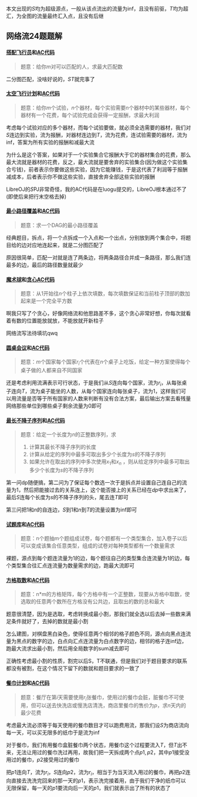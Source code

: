 <!--more-->

本文出现的$S$均为超级源点，一般从该点流出的流量为inf，且没有前驱，$T$均为超汇，为全图的流量最终汇入点，且没有后继

## 网络流24题题解

#### [搭配飞行员](https://loj.ac/problem/6000)和[AC代码](https://loj.ac/submission/742109)

>题意：给你$m$对可以匹配的人，求最大匹配数

二分图匹配，没啥好说的，$S$$T$就完事了

#### [太空飞行计划](https://loj.ac/problem/6001)和[AC代码](https://loj.ac/submission/743282)

>题意：给你$m$个试验，$n$个器材，每个实验需要$n$个器材中的某些器材，每个器材有一个花费，每个试验完成会获得一定报酬，求最大利润

考虑每个试验对应的多个器材，而每个试验要做，就必须全选需要的器材，我们对$S$连边到实验，流为报酬，对器材连边到$T$，流为花费，连试验需要的器材，流为inf，答案为所有实验的报酬和减最大流

为什么是这个答案，如果对于一个实验集合它报酬大于它的器材集合的花费，那么最大流就是器材的花费，反之，最大流就是要舍弃的实验集合(因为做这个实验集合亏钱)，前者表示你要做这些实验，因为它能赚钱，于是这代表了利润等于报酬减成本，后者表示你不做这些实验，直接舍弃全部这些实验的报酬

LibreOJ的$S$PJ非常奇怪，我的AC代码是在luogu提交的，LibreOJ根本通过不了(即使后来把行末空格去掉)

#### [最小路径覆盖](https://loj.ac/problem/6002)和[AC代码](https://loj.ac/submission/743221)

>题意：求一个DAG的最小路径覆盖

经典题目，拆点，将一个点拆成一个入点和一个出点，分别放到两个集合中，将题目给的边对应地连起来，就是二分图匹配了

原因很简单，匹配一对就是连了两条边，将两条路径合并成一条路径，那么我们连最多的边，最后的路径数量就最少

#### [魔术球](https://loj.ac/problem/6003)和[贪心AC代码](https://loj.ac/submission/743334)

>题意：从$1$开始往$n$个柱子上依次填数，每次填数保证和当前柱子顶部的数加起来是一个完全平方数

啊我只写了个贪心，好像网络流和他思路差不多，这个贪心非常好想，你每次就看着有数的位置能放就放，不能放就开新柱子

网络流写法待填坑qwq

#### [圆桌会议](https://loj.ac/problem/6004)和[AC代码](https://loj.ac/submission/743881)

>题意：$m$个国家每个国家$r_i$个代表在$n$个桌子上吃饭，给定一种方案使得每个桌子做的人都来自不同国家

还是考虑利用流满表示可行状态，于是我们从$S$连向每个国家，流为$r_i$，从每张桌子连向$T$，流为桌子能坐的人数，从每个国家连向每张桌子，流为$1$，这样我们可以用流量是否等于所有国家的人数来判断有没有合法方案，最后输出方案去看残量网络那些单位到哪些桌子剩余流量为0即可

#### [最长不降子序列](https://loj.ac/problem/6005)和[AC代码](https://loj.ac/submission/836745)

>题意：给定一个长度为$n$的正整数序列，求
>1. 计算其最长不降子序列的长度
>2. 计算从给定的序列中最多可取出多少个长度为$s$的不降子序列
>3. 如果允许在取出的序列中多次使用$x_1$和$x_n$ ，则从给定序列中最多可取出多少个长度为$s$的不降子序列

第一问dp随便搞，第二问为了保证每个数选一次于是拆点并设置自己连自己的流量为1，然后把能接过去的关系连上，这个能否接上的关系已经在$dp$中求出来了，最后$S$连每个长度为$s$的不降子序列的头，尾去连$T$即可

第三问把$1$和$n$的自连边，$S$到$1$和$n$到$T$的流量设置为inf即可

#### [试题库](https://loj.ac/problem/6006)和[AC代码](https://loj.ac/submission/836959)

>题意：n个题抽m个题组成试卷，每个题都有一个类型集合，加入卷子以后可以变成该集合任意类型，组成的试卷对每种类型都有一个数量需求

裸题，源点到每个题连流量为1的边，每个题往自己的类型集合连流量为1的边，每个类型集合往汇点连流量为数量需求的边，跑最大流即可

#### [方格取数](https://loj.ac/problem/6007)和[AC代码](https://loj.ac/submission/837339)

>题意：n*m的方格矩阵，每个方格中有一个正整数，现要从方格中取数，使选取的任意两个数所在方格没有公共边，且取出的数的总和最大

题意很清楚，因为是选取，考虑转换成最小割，那我们就全选以后去掉一些数来满足条件就好了，去掉的数就是最小割

怎么建图，对棋盘黑白染色，使得任意两个相邻的格子颜色不同，源点向黑点连流量为黑点的数字的边，白点向汇点连流量为白点数字的边，相邻的格子连inf边，跑最大流求出最小割，然后用全局数字的sum减去即可

正确性考虑最小割的性质，割完以后S，T不联通，但是我们对于题目要求的联系都没有被割，在这个情况下留下的数就和题目要求的一致了

#### [餐巾计划](https://loj.ac/problem/6008)和[AC代码](https://loj.ac/submission/743131)

>题意：餐厅在第$i$天需要使用$r_i$张餐巾，使用过的餐巾会脏，脏餐巾不可使用，但可以送去快洗店或慢洗店清洗，商店里餐巾的售价为$p$，求$n$天内的最少花费

考虑最大流必须等于每天使用的餐巾数目才可以跑费用流，那我们设$S$为商店流向每一天，可以买无限多的纸巾于是流为inf

对于餐巾，我们有用餐巾盒脏餐巾两个状态，用餐巾这个过程要流入$T$，但$T$出不来，无法让用过的餐巾洗过再用，故我们把一天拆成两个点$p1,p2$，其中$p1$接受没用过的餐巾，$p2$接受用过的餐巾

把$p1$连向$T$，流为$r_i$，$S$连向$p2$，流为$r_i$，相当于为当天流入用过的餐巾，再把$p2$连向直接去洗洗完回来的那一天的$p1$，表示洗完接着用，由于我们干净的纸巾可以无限保留，每一天的$p1$要流向后一天的$p1$，我们就表示出了所有的状态了
